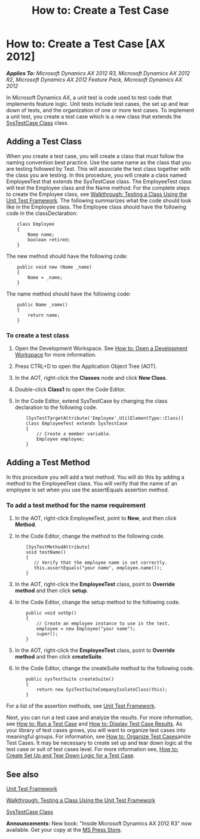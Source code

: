 ﻿---
title: 'How to: Create a Test Case'
TOCTitle: 'How to: Create a Test Case'
ms:assetid: 4b081a28-b363-483d-a93a-7725c90024b2
ms:mtpsurl: https://msdn.microsoft.com/en-us/library/Bb496525(v=AX.60)
ms:contentKeyID: 35243256
ms.date: 05/18/2015
mtps_version: v=AX.60
---

# How to: Create a Test Case [AX 2012]


_**Applies To:** Microsoft Dynamics AX 2012 R3, Microsoft Dynamics AX 2012 R2, Microsoft Dynamics AX 2012 Feature Pack, Microsoft Dynamics AX 2012_

In Microsoft Dynamics AX, a unit test is code used to test code that implements feature logic. Unit tests include test cases, the set up and tear down of tests, and the organization of one or more test cases. To implement a unit test, you create a test case which is a new class that extends the [SysTestCase Class](https://msdn.microsoft.com/en-us/library/gg933916\(v=ax.60\)) class.

## Adding a Test Class

When you create a test case, you will create a class that must follow the naming convention best practice. Use the same name as the class that you are testing followed by Test. This will associate the test class together with the class you are testing. In this procedure, you will create a class named EmployeeTest that extends the SysTestCase class. The EmployeeTest class will test the Employee class and the Name method. For the complete steps to create the Employee class, see [Walkthrough: Testing a Class Using the Unit Test Framework](walkthrough-testing-a-class-using-the-unit-test-framework.md). The following summarizes what the code should look like in the Employee class. The Employee class should have the following code in the classDeclaration:
```X++  
    class Employee
    {
        Name name; 
        boolean retired;
    } 
```
The new method should have the following code:
```X++  
    public void new (Name _name)
    {
        Name = _name;
    } 
```
The name method should have the following code:
```X++  
    public Name _name()
    {
        return name;
    } 
```
### To create a test class

1.  Open the Development Workspace. See [How to: Open a Development Workspace](how-to-open-a-development-workspace.md) for more information.

2.  Press CTRL+D to open the Application Object Tree (AOT).

3.  In the AOT, right-click the **Classes** node and click **New Class**.

4.  Double-click **Class1** to open the Code Editor.

5.  In the Code Editor, extend SysTestCase by changing the class declaration to the following code.
    ```X++  
        [SysTestTargetAttribute('Employee',UtilElementType::Class)]
        class EmployeeTest extends SysTestCase
        {
            // Create a member variable.
            Employee employee;
        }
    ```
## Adding a Test Method

In this procedure you will add a test method. You will do this by adding a method to the EmployeeTest class. You will verify that the name of an employee is set when you use the assertEquals assertion method.

### To add a test method for the name requirement

1.  In the AOT, right-click EmployeeTest, point to **New**, and then click **Method**.

2.  In the Code Editor, change the method to the following code.
    ```X++  
        [SysTestMethodAttribute]
        void testName()
        {
           // Verify that the employee name is set correctly.
           this.assertEquals("your name", employee.name());
        }
    ```
3.  In the AOT, right-click the **EmployeeTest** class, point to **Override method** and then click **setup**.

4.  In the Code Editor, change the setup method to the following code.
    ```X++  
        public void setUp()
        {
            // Create an employee instance to use in the test.
            employee = new Employee("your name");
            super();
        }
    ```
5.  In the AOT, right-click the **EmployeeTest** class, point to **Override method** and then click **createSuite**.

6.  In the Code Editor, change the createSuite method to the following code.
    ```X++  
        public sysTestSuite createSuite()
        {
            return new SysTestSuiteCompanyIsolateClass(this);    
        }
    ```
For a list of the assertion methods, see [Unit Test Framework](unit-test-framework.md).

Next, you can run a test case and analyze the results. For more information, see [How to: Run a Test Case](how-to-run-a-test-case.md) and [How to: Display Test Case Results](how-to-display-test-case-results.md). As your library of test cases grows, you will want to organize test cases into meaningful groups. For information, see [How to: Organize Test Cases](how-to-organize-test-cases.md)anize Test Cases. It may be necessary to create set up and tear down logic at the test case or suit of test cases level. For more information see, [How to: Create Set Up and Tear Down Logic for a Test Case](how-to-create-set-up-and-tear-down-logic-for-a-test-case.md).

## See also

[Unit Test Framework](unit-test-framework.md)

[Walkthrough: Testing a Class Using the Unit Test Framework](walkthrough-testing-a-class-using-the-unit-test-framework.md)

[SysTestCase Class](https://msdn.microsoft.com/en-us/library/gg933916\(v=ax.60\))

  
**Announcements:** New book: "Inside Microsoft Dynamics AX 2012 R3" now available. Get your copy at the [MS Press Store](https://www.microsoftpressstore.com/store/inside-microsoft-dynamics-ax-2012-r3-9780735685109).

